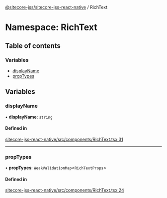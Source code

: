 [@sitecore-jss/sitecore-jss-react-native](../README.md) / RichText

# Namespace: RichText

## Table of contents

### Variables

- [displayName](RichText.md#displayname)
- [propTypes](RichText.md#proptypes)

## Variables

### displayName

• **displayName**: `string`

#### Defined in

[sitecore-jss-react-native/src/components/RichText.tsx:31](https://github.com/Sitecore/jss/blob/1f24bb871/packages/sitecore-jss-react-native/src/components/RichText.tsx#L31)

___

### propTypes

• **propTypes**: `WeakValidationMap`<`RichTextProps`\>

#### Defined in

[sitecore-jss-react-native/src/components/RichText.tsx:24](https://github.com/Sitecore/jss/blob/1f24bb871/packages/sitecore-jss-react-native/src/components/RichText.tsx#L24)
